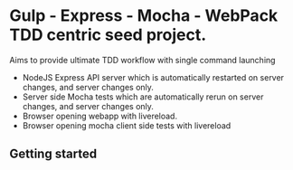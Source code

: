 # Gulp - Express - Mocha - WebPack TDD centric seed project.

Aims to provide ultimate TDD workflow with single command launching
- NodeJS Express API server which is automatically restarted on server changes, and server changes only.
- Server side Mocha tests which are automatically rerun on server changes, and server changes only.
- Browser opening webapp with livereload.
- Browser opening mocha client side tests with livereload


## Getting started

